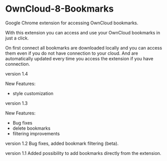# OwnCloud-8-Bookmarks
Google Chrome extension for accessing OwnCloud bookmarks.

With this extension you can access and use your OwnCloud bookmarks in just a click.

On first connect all bookmarks are downloaded locally and you can access them even if you do not have connection to your cloud. And are automatically updated every time you access the extension if you have connection.

version 1.4

New Features:
 - style customization

version 1.3

New Features:
 - Bug fixes
 - delete bookmarks
 - filtering improvements

version 1.2
Bug fixes, added bookmark filtering (beta).

version 1.1
Added possibility to add bookmarks directly from the extension.
